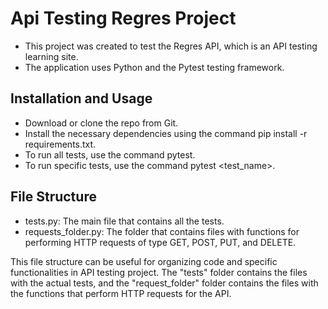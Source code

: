 # Api Testing Regres Project

* This project was created to test the Regres API, which is an API testing learning site. 
* The application uses Python and the Pytest testing framework.

## Installation and Usage

* Download or clone the repo from Git.
* Install the necessary dependencies using the command pip install -r requirements.txt.
* To run all tests, use the command pytest.
* To run specific tests, use the command pytest <test_name>.


## File Structure

* tests.py: The main file that contains all the tests.
* requests_folder.py: The folder that contains files with functions for performing HTTP requests of type GET, POST, PUT, and DELETE.

This file structure can be useful for organizing code and specific functionalities in API testing project. 
The "tests" folder contains the files with the actual tests, and the "request_folder" folder contains the files with the functions that perform HTTP requests for the API.